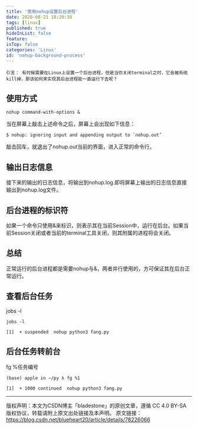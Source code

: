 ```yaml
---
title: '使用nohup设置后台进程'
date: 2020-08-21 18:20:38
tags: [linux]
published: true
hideInList: false
feature: 
isTop: false
categories: 'Linux'
id: 'nohup-background-process'
---
```


    引言： 有时候需要在Linux上设置一个后台进程，但是当你关闭terminal之时，它会被系统kill掉，那该如何来实现其后台进程能一直运行下去呢？

## 使用方式

    nohup command-with-options &

当在屏幕上敲击上述命令之后，屏幕上会出现如下信息：

    $ nohup: ignoring input and appending output to `nohup.out’

敲击回车，就退出了nohup.out当前的界面，进入正常的命令行。


## 输出日志信息

接下来的输出的日志信息，将输出到nohup.log.即将屏幕上输出的日志信息直接输出到nohup.log文件。

## 后台进程的标识符
如果一个命令只使用&来标识，则表示其在当前Session中，运行在后台。如果当前Session关闭或者当前的terminal工具关闭，则其附属的进程将会关闭。

## 总结
正常运行的后台进程都是需要nohup与&，两者并行使用的，方可保证其在后台正常运行。

## 查看后台任务

jobs -l

    jobs -l

    [1]  + suspended  nohup python3 fang.py

## 后台任务转前台
fg %任务编号

    (base) apple in ~/py λ fg %1

    [1]  + 1000 continued  nohup python3 fang.py

---

版权声明：本文为CSDN博主「bladestone」的原创文章，遵循 CC 4.0 BY-SA 版权协议，转载请附上原文出处链接及本声明。
原文链接：https://blog.csdn.net/blueheart20/article/details/78226066